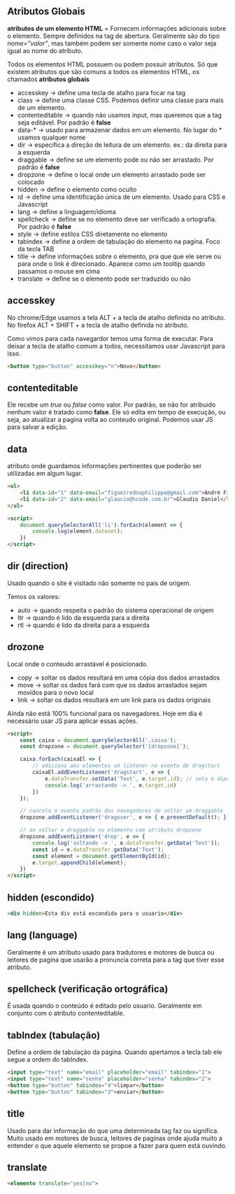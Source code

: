 ## Atributos Globais

**atributos de um elemento HTML** = Fornecem informações adicionais sobre o elemento. Sempre definidos na tag de abertura. Geralmente são do tipo *nome="valor"*, mas também podem ser somente *nome* caso o valor seja igual ao nome do atributo.

Todos os elementos HTML possuem ou podem possuir atributos. Só que existem atributos que são comuns a todos os elementos HTML, os chamados **atributos globais**

- accesskey -> define uma tecla de atalho para focar na tag
- class -> define uma classe CSS. Podemos definir uma classe para mais de um elemento.
- contenteditable -> quando não usamos input, mas queremos que a tag seja editável. Por padrão é **false**
- data-* -> usado para armazenar dados em um elemento. No lugar do * usamos qualquer nome
- dir -> especifica a direção de leitura de um elemento. ex.: da direita para a esquerda
- draggable -> define se um elemento pode ou não ser arrastado. Por padrão é **false**
- dropzone -> define o local onde um elemento arrastado pode ser colocado
- hidden -> define o elemento como oculto
- id -> define uma identificação única de um elemento. Usado para CSS e Javascript
- lang -> define a linguagem/idioma
- spellcheck -> define se no elemento deve ser verificado a ortografia. Por padrão é **false**
- style -> define estilos CSS diretamente no elemento
- tabindex -> define a ordem de tabulação do elemento na pagina. Foco da tecla TAB
- title -> define informações sobre o elemento, pra que que ele serve ou para onde o link é direcionado. Aparece como um tooltip quando passamos o mouse em cima
- translate -> define se o elemento pode ser traduzido ou não

## accesskey

No chrome/Edge usamos a tela ALT + a tecla de atalho definida no atributo.
No firefox ALT + SHIFT + a tecla de atalho definida no atributo.

Como vimos para cada navegardor temos uma forma de executar. Para deixar a tecla de atalho comum a todos, necessitamos usar Javascript para isso.

```html
<button type="button" accesskey="n">Novo</button>
```

## contenteditable

Ele recebe um *true* ou *false* como valor. Por padrão, se não for atribuido nenhum valor é tratado como **false**. Ele só edita em tempo de execução, ou seja, ao atualizar a pagina volta ao conteudo original. Podemos usar JS para salvar a edição.

## data

atributo onde guardamos informações pertinentes que poderão ser utilizadas em algum lugar.

```html
<ul>
    <li data-id="1" data-email="figueiredoaphilippe@gmail.com">André Figueiredo</li>
    <li data-id="2" data-email="glaucio@hcode.com.br">Glaudio Daniel</li>
</ul>

<script>
    document.querySelectorAll('li').forEach(element => {
        console.log(element.dataset);
    })
</script>
```

## dir (direction)

Usado quando o site é visitado não somente no pais de origem.

Temos os valores:

- auto -> quando respeita o padrão do sistema operacional de origem
- ltr -> quando é lido da esquerda para a direita
- rtl -> quando é lido da direita para a esquerda

## drozone

Local onde o conteudo arrastável é posicionado.

- copy -> soltar os dados resultará em uma cópia dos dados arrastados
- move -> soltar os dados fará com que os dados arrastados sejam movidos para o novo local
- link -> soltar os dados resultará em um link para os dados originais

Ainda não está 100% funcional para os navegadores. Hoje em dia é necessário usar JS para aplicar essas ações.

```html
<script>
    const caixa = document.querySelectorAll('.caixa');
    const dropzone = document.querySelector('[dropzone]');

    caixa.forEach(caixaEl => {  
        // adiciona aos elementos um listener no evento de dragstart
        caixaEl.addEventListener('dragstart', e => {
            e.dataTransfer.setData('Text', e.target.id); // seta o dipo de dado da transferencia
            console.log('arrastando -> ', e.target.id)
        })
    });

    // cancela o evento padrão dos navegadores de soltar um draggable
    dropzone.addEventListener('dragover', e => { e.preventDefault(); });

    // ao soltar o draggable no elemento com atributo dropzone
    dropzone.addEventListener('drop', e => {
        console.log('soltando -> ', e.dataTransfer.getData('Text'));
        const id = e.dataTransfer.getData('Text');
        const element = document.getElementById(id);
        e.target.appendChild(element);
    })
</script>
```

## hidden (escondido)

```html
<div hidden>Esta div está escondida para o usuario</div>
```

## lang (language)

Geralmente é um atributo usado para tradutores e motores de busca ou leitores de pagina que usarão a pronuncia correta para a tag que tiver esse atributo.

## spellcheck (verificação ortográfica)

É usada quando o conteúdo é editado pelo usuario. Geralmente em conjunto com o atributo contenteditable.

## tabIndex (tabulação)

Define a ordem de tabulação da página. Quando apertamos a tecla tab ele segue a ordem do tabIndex.

```html
<input type="text" name="email" placeholder="email" tabindex="1">
<input type="text" name="senha" placeholder="senha" tabindex="2">
<button type="button" tabindex="4">limpar</button>
<button type="button" tabindex="3">enviar</button>
```

## title 

Usado para dar informação do que uma determinada tag faz ou significa. Muito usado em motores de busca, leitores de paginas onde ajuda muito a entender o que aquele elemento se propoe a fazer para quem está ouvindo.

## translate

```html
<elemento translate="yes|no">
```